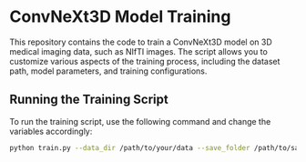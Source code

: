 # ConvNeXt3D Model Training

This repository contains the code to train a ConvNeXt3D model on 3D medical imaging data, such as NIfTI images. The script allows you to customize various aspects of the training process, including the dataset path, model parameters, and training configurations.

## Running the Training Script

To run the training script, use the following command and change the variables accordingly:

```bash
python train.py --data_dir /path/to/your/data --save_folder /path/to/save/weights --num_classes 4 --learning_rate 0.001 --num_epochs 50
